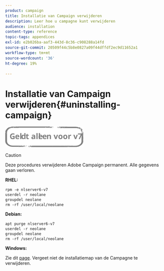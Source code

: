 ```yaml
---
product: campaign
title: Installatie van Campaign verwijderen
description: Leer hoe u campagne kunt verwijderen
audience: installation
content-type: reference
topic-tags: appendices
exl-id: e2b026ba-aaf3-443d-8c36-c908288a14fd
source-git-commit: 20509f44c5b8e0827a09f44dffdf2ec9d11652a1
workflow-type: tm+mt
source-wordcount: '36'
ht-degree: 19%

---
```


# Installatie van Campaign verwijderen{#uninstalling-campaign}

![](../../assets/v7-only.svg)

>[!CAUTION]
>
>Deze procedures verwijderen Adobe Campaign permanent. Alle gegevens gaan verloren.

**RHEL:**

```
rpm -e nlserver6-v7
userdel -r neolane
groupdel neolane
rm -rf /user/local/neolane
```

**Debian:**

```
apt purge nlserver6-v7
userdel -r neolane
groupdel neolane
rm -rf /user/local/neolane
```

**Windows:**

Zie dit [page](../../migration/using/migrating-in-windows-for-adobe-campaign-7.md#deleting-and-cleansing-adobe-campaign-previous-version). Vergeet niet de installatiemap van de Campagne te verwijderen.
